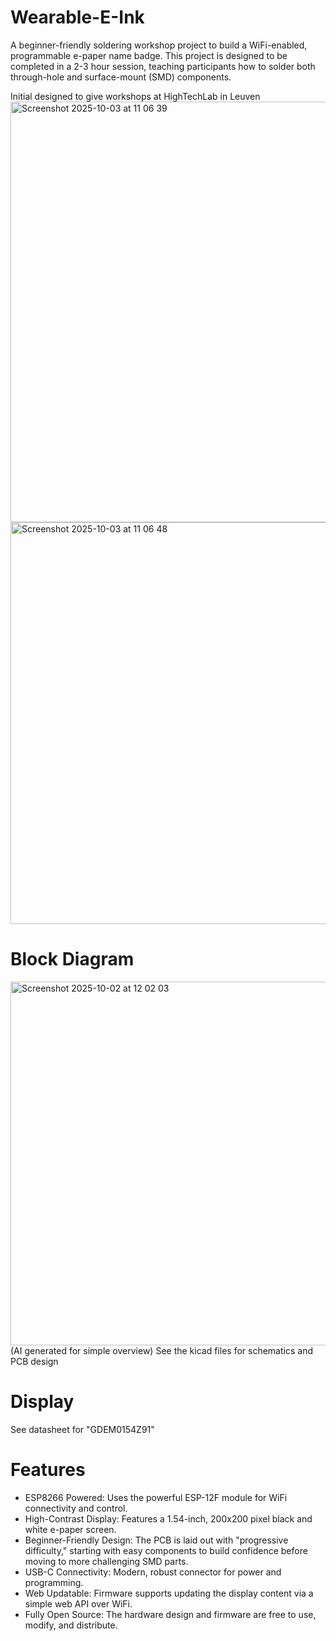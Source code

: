 # Wearable-E-Ink
A beginner-friendly soldering workshop project to build a WiFi-enabled, programmable e-paper name badge. This project is designed to be completed in a 2-3 hour session, teaching participants how to solder both through-hole and surface-mount (SMD) components.

Initial designed to give workshops at HighTechLab in Leuven
<img width="1111" height="673" alt="Screenshot 2025-10-03 at 11 06 39" src="https://github.com/user-attachments/assets/882fbc99-a3ca-48c4-bf03-dcc92254b480" />
<img width="1047" height="643" alt="Screenshot 2025-10-03 at 11 06 48" src="https://github.com/user-attachments/assets/85de2f9f-8824-4b63-a65a-7de24d5d297a" />


# Block Diagram

<img width="1013" height="582" alt="Screenshot 2025-10-02 at 12 02 03" src="https://github.com/user-attachments/assets/fadde009-9bb9-4aa7-baa4-27244c550ea3" />
(AI generated for simple overview)
See the kicad files for schematics and PCB design

# Display

See datasheet for "GDEM0154Z91" 




# Features
- ESP8266 Powered: Uses the powerful ESP-12F module for WiFi connectivity and control.
- High-Contrast Display: Features a 1.54-inch, 200x200 pixel black and white e-paper screen.
- Beginner-Friendly Design: The PCB is laid out with "progressive difficulty," starting with easy components to build confidence before moving to more challenging SMD parts.
- USB-C Connectivity: Modern, robust connector for power and programming.
- Web Updatable: Firmware supports updating the display content via a simple web API over WiFi.
- Fully Open Source: The hardware design and firmware are free to use, modify, and distribute.




